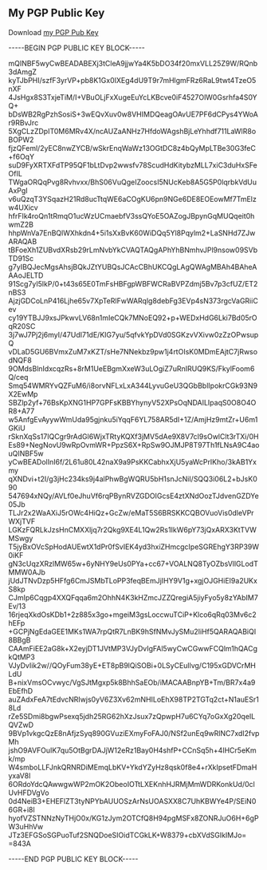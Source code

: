 ## My PGP Public Key

Download [my PGP Pub Key](https://raw.githubusercontent.com/xuehy/xuehy.github.io/master/xuehy-pubkey.key)


  -----BEGIN PGP PUBLIC KEY BLOCK-----

mQINBF5wyCwBEADABEXj3tCleA9jjwYa4K5bDO34f20mxVLL25Z9W/RQnb3dAmgZ
kyTJbPHI/szfF3yrVP+pb8K1Gx0IXEg4dU9T9r7mHlgmFRz6RaL9twt4TzeO5nXF
4JsHgx8S3TxjeTiM/I+VBuOLjFxXugeEuYcLKBcve0iF4527OlW0Gsrhfa4S0YQ+
bDsWB2RgPzhSosiS+3wEQvXuv0w8VHIMDQeagOAvUE7PF6dCPys4YWoAr9RBvJrc
5XgCLzZDpIT0M6MRv4X/ncAUZaANHz7HfdoWAgshBjLeYhhdf711LaWlR8oBOPW2
fjzQFeml/2yEC8nwZYCB/wSkrEnqWaWz13OGtDC8z4bQyMpLTBe30G3feC+f6OqY
suD9FyXRTXFdTP95QF1bLtDvp2wwsfv78ScudHdKitybzMLL7xiC3duHxSFeOfIL
TWgaORQqPvg8Rvhvxx/BhS06VuQgeIZoocsI5NUcKeb8A5G5P0lqrbkVdUuAxPgI
v6uQzqT3YSqazH21Rd8ucTtqWE6aCOgKU6pn9NGe6DE8EOEowMf7TmElzw4UXicv
hfrFIk4roQn1tRmqO1ucWzUCmaebfV3ssQYoE5OAZogJBpynGqMUQqeit0hwmZ2B
hhpWnVa7EnBQlWXhkdn4+5i1sXxBvK60WiDQq5Yl8Pqylm2+LaSNHd7ZJwARAQAB
tBFoeXh1ZUBvdXRsb29rLmNvbYkCVAQTAQgAPhYhBNmhvJPl9nsow09SVbTD91Sc
g7yIBQJecMgsAhsjBQkJZtYUBQsJCAcCBhUKCQgLAgQWAgMBAh4BAheAAAoJELTD
91Scg7yI5lkP/0+t43s65E0TmFsHBFgpWBFWCRaBVPZdmj5Bv7p3cfUZ/ET2nBS3
AjzjGDCoLnP416Ljhe65v7XpTeRlFwWARqlg8debFg3EVp4sN373rgcVaGRiiCev
cy19YTBJJ9xsJPkwvLV68n1mIeCQk7MNoEQ92+p+WEDxHdG6Lki7Bd05rOqR20SC
3j7wJ7Pj2j6myI/47UdI71dE/KIG7yu/5qfvkYpDVd0SGKzvVXivw0zZzOPwsupQ
vDLaD5GU6BVmxZuM7xKZT/sHe7NNekbz9pw1j4rtOIsK0MDmEAjtC7jRwsodNQF8
9OMdsBlnIdxcqzRs+8rM1UeEBgmXxeW3uLOgiZ7uRnIRUQ9KS/FkylFoom6Q/ceq
Smq54WMRYvQZFuM6/i8orvNFLxLxA344LyvuGeU3QGbBblIpokrCGk93N9X2EwMp
SBZlp2yf+76BsKpXNG1HP7GPFsKBBYhynyV52XPsOqNDAILIpaqS0O8O4OR8+A77
w5AnfgEvAyywWmUda95gjnku5iYqqF6YL758AR5dI+1Z/AmjHz9mtZr+U6m1GKiU
rSknXqSs17IQCgr9rAdGl6WjxTRtyKQXf3jMV5dAe9X8V7cI9sOwlClt3rTXi/0H
Es89+NegNovU9wRpOvmWR+PpzS6X+RpSw9OJMJP8T97Th1fLNsA9C4aouQINBF5w
yCwBEADolInI6f/2L61u80L42naX9a9PsKKCabhxXjU5yaWcPrIKho/3kAB1Yxmy
qXNDvi+t2I/g3jHc234ks9j4alPhwBgWQRU5bH1snJcNiI/SQQ3i06L2+bJsK090
547694xNQy/AVLf0eJhuVf6rqPBynRVZGDOIGcsE4ztXNdOozTJdvenGZDYe05Jb
TLJr2x2WaAXiJ5rOWc4HiQz+GcZw/eMaT5S6BRSKKCQBOVuoVis0dleVPrWXjTVF
LGKzFQRLkJzsHnCMXXljq7r2Qkg9XE4L1Qw2Rs1IkW6pY73jQxARX3KtTVWMSwgy
T5jyBxOVcSpHodAUEwtX1dPr0fSvIEK4yd3hxiZHmcgcIpeSGREhgY3RP39W0iKF
gN3cUqzXRzlMW65w+6yNHY9eUs0PYa+cc67+VOALNQ8TyOZbsVllGLodTMMW0AJb
jUdJTNvDzp5HFfg6CmJSMbTLoPP3feqBEmJjIHY9V1g+xgjOJGHiEI9a2UKxS8kp
CJmIp6Cqgp4XXQFqqa6m2OhhN4K3kHZmcJZZQregiA5jiyFyo5y8zYAbIM7Ev/13
16rjeqXkdOsKDb1+2z885x3go+mgeiM3gsLoccwuTCiP+Klco6qRq03Mv6c2hEFp
+GCPjNgEdaGEE1MKs1WA7rpQtR7LnBK9hSfNMvJySMu2IiHf5QARAQABiQI8BBgB
CAAmFiEE2aG8k+X2eyjDT1JVtMP3VJyDvIgFAl5wyCwCGwwFCQlm1hQACgkQtMP3
VJyDvIik2w//QOyFum38yE+ET8pB9lQiSOBi+0LSyCEullvg/C195xGDVCrMHLdU
B+nixVmsOCvwyc/VgSJtMgxp5k8BhhSaEOb/iMACAABnpYB+Tm/BR7x4a9EbEfhD
auZAdxFeA7tEdvcNRIwjs0yV6Z3Xv62mNHILoEhX98TP2TGTq2ct+N1auESr18Ld
rZe5SDmi8bgwPsexq5jdh25RG62hXzJsux7zQpwpH7u6CYq7oGxXg20qeILQVZwD
9BVp1vkgcQzE8nAfjzSyq890GVuziEXmyFoFAJ0/NSf2unEq9wRlNC7xdI2fvpMh
jshO9AVFOuIK7qu5OtBgrDAJjW12eRz1Bay0H4shfP+CCnSq5h+4IHCr5eKmk/mp
W4smboLLFJnkQRNRDiMEmqLbKV+YkdYZyHz8qsk0f8e4+rXkIpsetFDmaHyxaV8l
6ORdoYdcQAwwgwWP2mOK2ObeoIOTtLXEKnhHJRMjMmWDRKonkUd/0clUvHFDVgVo
0d4NeiB3+EHEFlZT3tyNPYbAUUOSzArNsUOASXX8C7UhKBWYe4P/SEiN06GR+i8l
hyofVZSTNNzNyTHjO0x/KG1zJym2OTCfQ8H94pgMSFx8ZONRJuO6H+6gPW3uHhVw
JTz3EFGSoSGPuoTuf2SNQDoeSIOidTCGkLK+W8379+cbXVdSGIkIMJo=
=843A

-----END PGP PUBLIC KEY BLOCK-----


